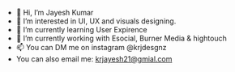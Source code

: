 - 👋 Hi, I’m Jayesh Kumar
- 👀 I’m interested in UI, UX and visuals designing.
- 🌱 I’m currently learning User Expirence
- 💼 I’m currently working with Esocial, Burner Media & hightouch
- 📫 You can DM me on instagram @krjdesgnz
- You can also email me: krjayesh21@gmial.com

<!---
krjayesh/krjayesh is a ✨ special ✨ repository because its `README.md` (this file) appears on your GitHub profile.
You can click the Preview link to take a look at your changes.
--->
